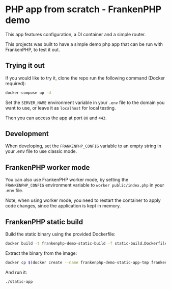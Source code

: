 # PHP app from scratch - FrankenPHP demo

This app features configuration, a DI container and a simple router.

This projects was built to have a simple demo php app that can be run with FrankenPHP, to test it out.

## Trying it out

If you would like to try it, clone the repo run the following command (Docker required):

```bash
docker-compose up -d
```

Set the `SERVER_NAME` environment variable in your `.env` file to the domain you want to use, or leave it as `localhost` for local testing.

Then you can access the app at port `80` and `443`.

## Development

When developing, set the `FRANKENPHP_CONFIG` variable to an empty string in your .env file to use classic mode.

## FrankenPHP worker mode

You can also use FrankenPHP worker mode, by setting the `FRANKENPHP_CONFIG` environment variable to `worker public/index.php` in your .env file.

Note, when using worker mode, you need to restart the container to apply code changes, since the application is kept in memory.

## FrankenPHP static build

Build the static binary using the provided Dockerfile:

```bash
docker build -t frankenphp-demo-static-build -f static-build.Dockerfile .
```

Extract the binary from the image:

```bash
docker cp $(docker create --name frankenphp-demo-static-app-tmp frankenphp-demo-static-app):/go/src/app/dist/frankenphp-linux-x86_64 frankenphp-demo-static-app ; docker rm frankenphp-demo-static-app-tmp
```

And run it:

```bash
./static-app
```
